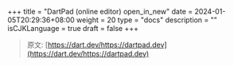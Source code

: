 +++
title = "DartPad (online editor) open_in_new"
date = 2024-01-05T20:29:36+08:00
weight = 20
type = "docs"
description = ""
isCJKLanguage = true
draft = false
+++

> 原文: [https://dart.dev/https://dartpad.dev](https://dart.dev/https://dartpad.dev)
